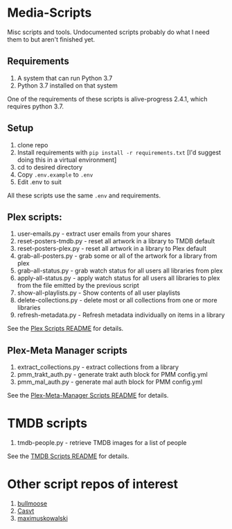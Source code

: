 # Media-Scripts

Misc scripts and tools. Undocumented scripts probably do what I need them to but aren't finished yet.

## Requirements

1. A system that can run Python 3.7
1. Python 3.7 installed on that system

One of the requirements of these scripts is alive-progress 2.4.1, which requires python 3.7.

## Setup

1. clone repo
1. Install requirements with `pip install -r requirements.txt` [I'd suggest doing this in a virtual environment]
1. cd to desired directory
1. Copy `.env.example` to `.env`
1. Edit .env to suit

All these scripts use the same `.env` and requirements.

## Plex scripts:

1. user-emails.py - extract user emails from your shares
2. reset-posters-tmdb.py - reset all artwork in a library to TMDB default
3. reset-posters-plex.py - reset all artwork in a library to Plex default
4. grab-all-posters.py - grab some or all of the artwork for a library from plex
5. grab-all-status.py - grab watch status for all users all libraries from plex
6. apply-all-status.py - apply watch status for all users all libraries to plex from the file emitted by the previous script
7. show-all-playlists.py - Show contents of all user playlists
8. delete-collections.py - delete most or all collections from one or more libraries
9. refresh-metadata.py - Refresh metadata individually on items in a library

See the [Plex Scripts README](Plex/README.md) for details.

## Plex-Meta Manager scripts

1. extract_collections.py - extract collections from a library
2. pmm_trakt_auth.py - generate trakt auth block for PMM config.yml
3. pmm_mal_auth.py - generate mal auth block for PMM config.yml

See the [Plex-Meta-Manager Scripts README](Plex-Meta-Manager/README.md) for details.

# TMDB scripts

1. tmdb-people.py - retrieve TMDB images for a list of people

See the [TMDB Scripts README](TMDB/README.md) for details.

# Other script repos of interest

1. [bullmoose](https://github.com/bullmoose20/Plex-Stuff)
2. [Casvt](https://github.com/Casvt/Plex-scripts)
3. [maximuskowalski](https://github.com/maximuskowalski/maxmisc)
